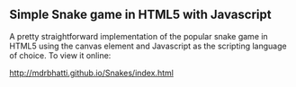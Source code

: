 Simple Snake game in HTML5 with Javascript
------------------------------------------
A pretty straightforward implementation of the popular snake game in HTML5 using the canvas element and Javascript as the scripting language of choice.
To view it online:

http://mdrbhatti.github.io/Snakes/index.html
